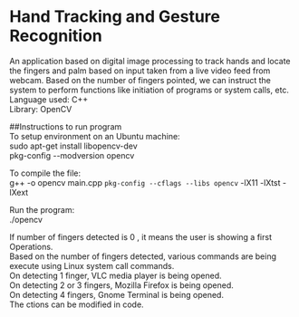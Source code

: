 # Hand Tracking and Gesture Recognition

An application based on digital image processing to track hands and locate the fingers and palm based on input taken from a live video feed from webcam. Based on the number of fingers pointed, we can instruct the system to perform functions like initiation of programs or system calls, etc.  
Language used: C++  
Library: OpenCV

##Instructions to run program  
To setup environment on an Ubuntu machine:  
sudo apt-get install libopencv-dev  
pkg-config --modversion opencv

To compile the file:  
g++ -o opencv main.cpp `pkg-config --cflags --libs opencv` -lX11 -lXtst -lXext

Run the program:  
./opencv

If number of fingers detected is 0 , it means the user is showing a first Operations.  
Based on the number of fingers detected, various commands are being execute using Linux system call commands.  
On detecting 1 finger, VLC media player is being opened.  
On detecting 2 or 3 fingers, Mozilla Firefox is being opened.  
On detecting 4 fingers, Gnome Terminal is being opened.  
The ctions can be modified in code.
